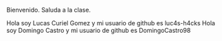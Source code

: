Bienvenido. Saluda a la clase.

Hola soy Lucas Curiel Gomez y mi usuario de github es luc4s-h4cks
Hola soy Domingo Castro y mi usuario de github es DomingoCastro98
